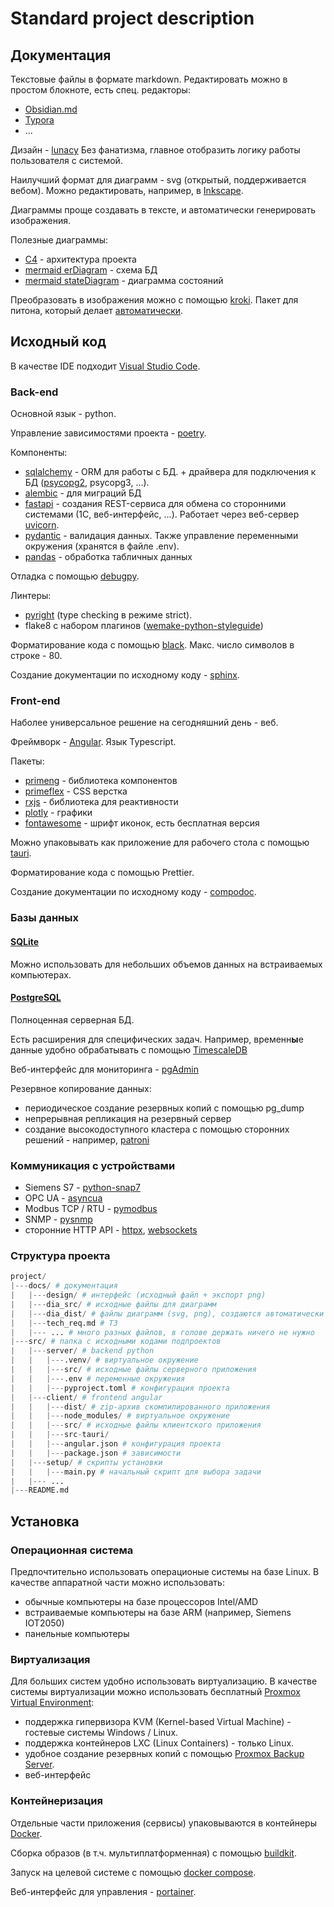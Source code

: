 # Standard project description 

## Документация

Текстовые файлы в формате markdown. Редактировать можно в простом блокноте, есть спец. редакторы:
- [Obsidian.md](https://obsidian.md/)
- [Typora](https://typora.io/)
- ...

Дизайн - [lunacy](https://icons8.ru/lunacy) Без фанатизма, главное отобразить логику работы пользователя с системой.

Наилучший формат для диаграмм - svg (открытый, поддерживается вебом). Можно редактировать, например, в [Inkscape](https://inkscape.org/ru/).

Диаграммы проще создавать в тексте, и автоматически генерировать изображения.

Полезные диаграммы:
- [C4](https://c4model.com/) - архитектура проекта
- [mermaid erDiagram](https://mermaid-js.github.io/mermaid/#/entityRelationshipDiagram) - схема БД
- [mermaid stateDiagram](stateDiagram) - диаграмма состояний

Преобразовать в изображения можно с помощью [kroki](https://kroki.io/). Пакет для питона, который делает [автоматически](https://github.com/Konstantin-Dudersky/konstantin_docs).

## Исходный код

В качестве IDE подходит [Visual Studio Code](https://code.visualstudio.com/).

### Back-end

Основной язык - python.

Управление зависимостями проекта - [poetry](https://python-poetry.org/).

Компоненты:
- [sqlalchemy](https://www.sqlalchemy.org/) - ORM для работы с БД. + драйвера для подключения к БД ([psycopg2](https://pypi.org/project/psycopg2/), psycopg3, ...). 
- [alembic](https://alembic.sqlalchemy.org/en/latest/) - для миграций БД
- [fastapi](https://fastapi.tiangolo.com/) - создания REST-сервиса для обмена со сторонними системами (1С, веб-интерфейс, ...). Работает через веб-сервер [uvicorn](https://www.uvicorn.org/).
- [pydantic](https://pydantic-docs.helpmanual.io/) - валидация данных. Также управление переменными окружения (хранятся в файле .env).
- [pandas](https://pandas.pydata.org/) - обработка табличных данных

Отладка с помощью [debugpy](https://github.com/microsoft/debugpy).

Линтеры:
- [pyright](https://github.com/microsoft/pyright) (type checking в режиме strict).
- flake8 с набором плагинов ([wemake-python-styleguide](https://github.com/wemake-services/wemake-python-styleguide))

Форматирование кода с помощью [black](https://black.readthedocs.io/en/stable/). Макс. число символов в строке - 80.

Создание документации по исходному коду - [sphinx](https://www.sphinx-doc.org/en/master/).

### Front-end

Наболее универсальное решение на сегодняшний день - веб.

Фреймворк - [Angular](https://angular.io/). Язык Typescript.

Пакеты:

- [primeng](https://www.primefaces.org/primeng/) - библиотека компонентов
- [primeflex](https://www.primefaces.org/primeflex/) - CSS верстка
- [rxjs](https://rxjs.dev/) - библиотека для реактивности
- [plotly](https://plotly.com/javascript/) - графики
- [fontawesome](https://fontawesome.com/icons) - шрифт иконок, есть бесплатная версия

Можно упаковывать как приложение для рабочего стола с помощью [tauri](https://tauri.app/).

Форматирование кода с помощью Prettier.

Создание документации по исходному коду - [compodoc](https://compodoc.app/).

### Базы данных

#### [SQLite](https://www.sqlite.org/index.html)

Можно использовать для небольших объемов данных на встраиваемых компьютерах.

#### [PostgreSQL](https://www.postgresql.org/)

Полноценная серверная БД.

Есть расширения для специфических задач. Например, временн**ы**е данные удобно обрабатывать с помощью [TimescaleDB](https://www.timescale.com/)

Веб-интерфейс для мониторинга - [pgAdmin](https://www.pgadmin.org/)

Резервное копирование данных:
- периодическое создание резервных копий с помощью pg_dump
- непрерывная репликация на резервный сервер
- создание высокодоступного кластера с помощью сторонних решений - например, [patroni](https://github.com/zalando/patroni)

### Коммуникация с устройствами

- Siemens S7 - [python-snap7](https://github.com/gijzelaerr/python-snap7)
- OPC UA - [asyncua](https://github.com/FreeOpcUa/opcua-asyncio)
- Modbus TCP / RTU - [pymodbus](https://github.com/riptideio/pymodbus)
- SNMP - [pysnmp](https://github.com/pysnmp/pysnmp)
- сторонние HTTP API - [httpx](https://github.com/encode/httpx), [websockets](https://websockets.readthedocs.io/en/stable/)

### Структура проекта
```py
project/
|---docs/ # документация
|   |---design/ # интерфейс (исходный файл + экспорт png)
|   |---dia_src/ # исходные файлы для диаграмм
|   |---dia_dist/ # файлы диаграмм (svg, png), создаются автоматически
|   |---tech_req.md # ТЗ
|   |--- ... # много разных файлов, в голове держать ничего не нужно
|---src/ # папка с исходными кодами подпроектов
|   |---server/ # backend python
|   |   |---.venv/ # виртуальное окружение
|   |   |---src/ # исходные файлы серверного приложения
|   |   |---.env # переменные окружения
|   |   |---pyproject.toml # конфигурация проекта
|   |---client/ # frontend angular
|   |   |---dist/ # zip-архив скомпилированного приложения
|   |   |---node_modules/ # виртуальное окружение
|   |   |---src/ # исходные файлы клиентского приложения
|   |   |---src-tauri/
|   |   |---angular.json # конфигурация проекта
|   |   |---package.json # зависимости
|   |---setup/ # скрипты установки
|   |   |---main.py # начальный скрипт для выбора задачи
|   |--- ...
|---README.md
```

## Установка

### Операционная система

Предпочтительно использовать операционые системы на базе Linux. В качестве аппаратной части можно использовать:

- обычные компьютеры на базе процессоров Intel/AMD
- встраиваемые компьютеры на базе ARM (например, Siemens IOT2050)
- панельные компьютеры

### Виртуализация

Для больших систем удобно использовать виртуализацию. В качестве системы виртуализации можно использовать бесплатный [Proxmox Virtual Environment](https://www.proxmox.com/en/proxmox-ve):

- поддержка гипервизора KVM (Kernel-based Virtual Machine) - гостевые системы Windows / Linux.
- поддержка контейнеров LXC (Linux Containers) - только Linux.
- удобное создание резервных копий с помощью [Proxmox Backup Server](https://www.proxmox.com/en/proxmox-backup-server).
- веб-интерфейс

### Контейнеризация

Отдельные части приложения (сервисы) упаковываются в контейнеры [Docker](https://www.docker.com/).

Сборка образов (в т.ч. мультиплатформенная) с помощью [buildkit](https://github.com/moby/buildkit).

Запуск на целевой системе с помощью [docker compose](https://docs.docker.com/compose/).

Веб-интерфейс для управления - [portainer](https://www.portainer.io/).
